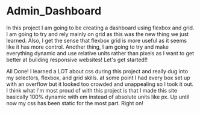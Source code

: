 # Admin_Dashboard

In this project I am going to be creating a dashboard using flexbox and grid. I am going to try and rely mainly on grid as this was the new thing we just learned. Also, I get the sense that flexbox grid is more useful as it seems like it has more control. Another thing, I am going to try and make everything dynamic and use relative units rather than pixels as I want to get better at building responsive websites! Let's get started!!


All Done!
I learned a LOT about css during this project and really dug into my selectors, flexbox, and grid skills. at some point I had every box set up with an overflow but it looked too crowded and unappealing so I took it out. I think what I'm most proud of with this project is that I made this site basically 100% dynamic with em instead of absolute units like px. Up until now my css has been static for the most part. Right on! 